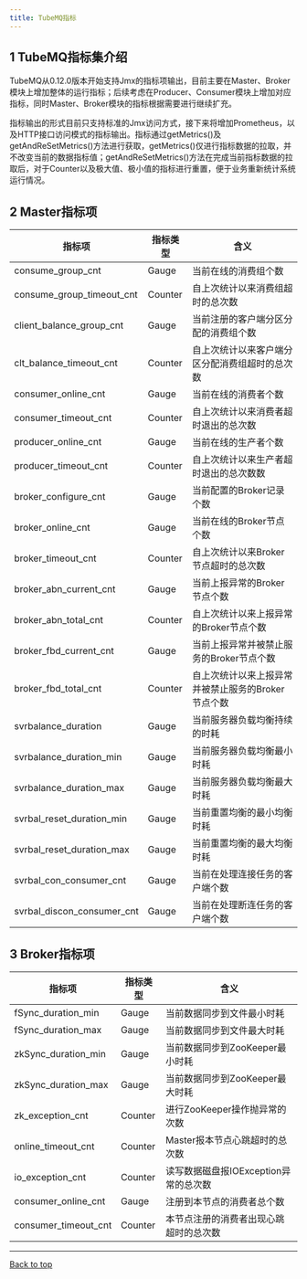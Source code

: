 ```yaml
---
title: TubeMQ指标
---
```


## 1 TubeMQ指标集介绍

TubeMQ从0.12.0版本开始支持Jmx的指标项输出，目前主要在Master、Broker模块上增加整体的运行指标；后续考虑在Producer、Consumer模块上增加对应指标，同时Master、Broker模块的指标根据需要进行继续扩充。

指标输出的形式目前只支持标准的Jmx访问方式，接下来将增加Prometheus，以及HTTP接口访问模式的指标输出。指标通过getMetrics()及getAndReSetMetrics()方法进行获取，getMetrics()仅进行指标数据的拉取，并不改变当前的数据指标值；getAndReSetMetrics()方法在完成当前指标数据的拉取后，对于Counter以及极大值、极小值的指标进行重置，便于业务重新统计系统运行情况。

## 2 Master指标项

|           指标项           |            指标类型           |                  含义                      |
| ------------------------- | --------------------------- | ------------------------------------------ |
|     consume_group_cnt     |            Gauge            |             当前在线的消费组个数               |
| consume_group_timeout_cnt |           Counter           |          自上次统计以来消费组超时的总次数         |
| client_balance_group_cnt  |            Gauge            |       当前注册的客户端分区分配的消费组个数        |
| clt_balance_timeout_cnt   |           Counter           |    自上次统计以来客户端分区分配消费组超时的总次数   |
|   consumer_online_cnt     |            Gauge            |              当前在线的消费者个数               |
|  consumer_timeout_cnt     |           Counter           |        自上次统计以来消费者超时退出的总次数        |
|  producer_online_cnt      |            Gauge            |              当前在线的生产者个数               |
|  producer_timeout_cnt     |           Counter           |        自上次统计以来生产者超时退出的总次数数      |
|  broker_configure_cnt     |            Gauge            |              当前配置的Broker记录个数           |
|  broker_online_cnt        |            Gauge            |              当前在线的Broker节点个数           |
|  broker_timeout_cnt       |           Counter           |       自上次统计以来Broker节点超时的总次数        |
|  broker_abn_current_cnt   |            Gauge            |              当前上报异常的Broker节点个数        |
|  broker_abn_total_cnt     |           Counter           |       自上次统计以来上报异常的Broker节点个数       |
|  broker_fbd_current_cnt   |            Gauge            |        当前上报异常并被禁止服务的Broker节点个数    |
|  broker_fbd_total_cnt     |           Counter           |  自上次统计以来上报异常并被禁止服务的Broker节点个数  |
|  svrbalance_duration      |            Gauge            |           当前服务器负载均衡持续的时耗            |
|  svrbalance_duration_min  |            Gauge            |           当前服务器负载均衡最小时耗             |
|  svrbalance_duration_max  |            Gauge            |           当前服务器负载均衡最大时耗             |
| svrbal_reset_duration_min |            Gauge            |           当前重置均衡的最小均衡时耗             |
| svrbal_reset_duration_max |            Gauge            |           当前重置均衡的最大均衡时耗             |
| svrbal_con_consumer_cnt   |            Gauge            |           当前在处理连接任务的客户端个数          |
| svrbal_discon_consumer_cnt |            Gauge            |          当前在处理断连任务的客户端个数          |

## 3 Broker指标项

|           指标项           |            指标类型           |                  含义                      |
| ------------------------- | --------------------------- | ------------------------------------------ |
|     fSync_duration_min    |            Gauge            |             当前数据同步到文件最小时耗          |
|     fSync_duration_max    |            Gauge            |            当前数据同步到文件最大时耗           |
|    zkSync_duration_min    |            Gauge            |          当前数据同步到ZooKeeper最小时耗       |
|    zkSync_duration_max    |            Gauge            |          当前数据同步到ZooKeeper最大时耗       |
|    zk_exception_cnt       |           Counter           |          进行ZooKeeper操作抛异常的次数         |
|    online_timeout_cnt     |           Counter           |          Master报本节点心跳超时的总次数         |
|    io_exception_cnt       |           Counter           |          读写数据磁盘报IOException异常的总次数  |
|    consumer_online_cnt    |            Gauge            |          注册到本节点的消费者总个数             |
|    consumer_timeout_cnt   |           Counter            |          本节点注册的消费者出现心跳超时的总次数   |


---
<a href="#top">Back to top</a>